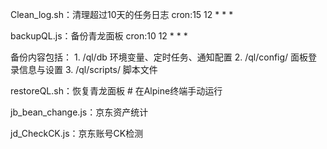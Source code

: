 Clean_log.sh：清理超过10天的任务日志    cron:15 12 * * *

backupQL.js：备份青龙面板    cron:10 12 * * *

备份内容包括：
    1. /ql/db  环境变量、定时任务、通知配置
    2. /ql/config/  面板登录信息与设置
    3. /ql/scripts/  脚本文件

restoreQL.sh：恢复青龙面板  # 在Alpine终端手动运行

jb_bean_change.js：京东资产统计

jd_CheckCK.js：京东账号CK检测
